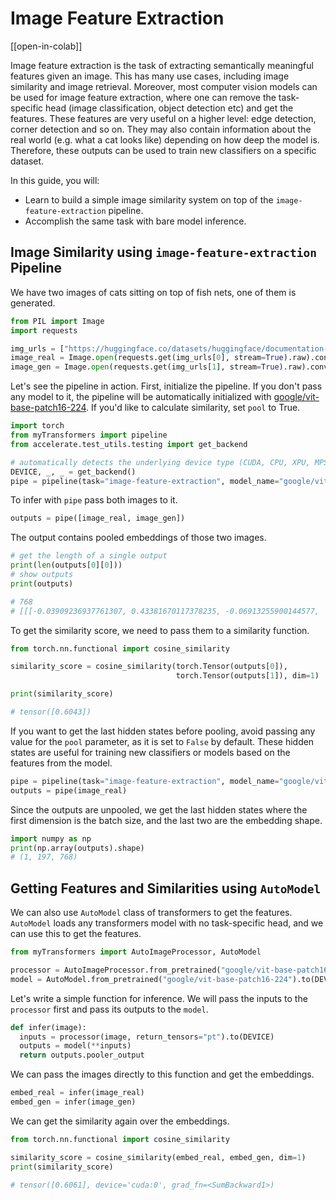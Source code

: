 <!--Copyright 2024 The HuggingFace Team. All rights reserved.

Licensed under the Apache License, Version 2.0 (the "License"); you may not use this file except in compliance with
the License. You may obtain a copy of the License at

http://www.apache.org/licenses/LICENSE-2.0

Unless required by applicable law or agreed to in writing, software distributed under the License is distributed on
an "AS IS" BASIS, WITHOUT WARRANTIES OR CONDITIONS OF ANY KIND, either express or implied. See the License for the
specific language governing permissions and limitations under the License.

⚠️ Note that this file is in Markdown but contain specific syntax for our doc-builder (similar to MDX) that may not be
rendered properly in your Markdown viewer.

-->

# Image Feature Extraction

[[open-in-colab]]

Image feature extraction is the task of extracting semantically meaningful features given an image. This has many use cases, including image similarity and image retrieval. Moreover, most computer vision models can be used for image feature extraction, where one can remove the task-specific head (image classification, object detection etc) and get the features. These features are very useful on a higher level: edge detection, corner detection and so on. They may also contain information about the real world (e.g. what a cat looks like) depending on how deep the model is. Therefore, these outputs can be used to train new classifiers on a specific dataset.

In this guide, you will:

- Learn to build a simple image similarity system on top of the `image-feature-extraction` pipeline.
- Accomplish the same task with bare model inference.

## Image Similarity using `image-feature-extraction` Pipeline

We have two images of cats sitting on top of fish nets, one of them is generated. 

```python
from PIL import Image
import requests

img_urls = ["https://huggingface.co/datasets/huggingface/documentation-images/resolve/main/cats.png", "https://huggingface.co/datasets/huggingface/documentation-images/resolve/main/cats.jpeg"]
image_real = Image.open(requests.get(img_urls[0], stream=True).raw).convert("RGB")
image_gen = Image.open(requests.get(img_urls[1], stream=True).raw).convert("RGB")
```

Let's see the pipeline in action. First, initialize the pipeline. If you don't pass any model to it, the pipeline will be automatically initialized with [google/vit-base-patch16-224](google/vit-base-patch16-224). If you'd like to calculate similarity, set `pool` to True.

```python
import torch
from myTransformers import pipeline
from accelerate.test_utils.testing import get_backend

# automatically detects the underlying device type (CUDA, CPU, XPU, MPS, etc.)
DEVICE, _, _ = get_backend()
pipe = pipeline(task="image-feature-extraction", model_name="google/vit-base-patch16-384", device=DEVICE, pool=True)
```

To infer with `pipe` pass both images to it.

```python
outputs = pipe([image_real, image_gen])
```

The output contains pooled embeddings of those two images.

```python
# get the length of a single output
print(len(outputs[0][0]))
# show outputs
print(outputs)

# 768
# [[[-0.03909236937761307, 0.43381670117378235, -0.06913255900144577,
```

To get the similarity score, we need to pass them to a similarity function. 

```python
from torch.nn.functional import cosine_similarity

similarity_score = cosine_similarity(torch.Tensor(outputs[0]),
                                     torch.Tensor(outputs[1]), dim=1)

print(similarity_score)

# tensor([0.6043])
```

If you want to get the last hidden states before pooling, avoid passing any value for the `pool` parameter, as it is set to `False` by default. These hidden states are useful for training new classifiers or models based on the features from the model.

```python
pipe = pipeline(task="image-feature-extraction", model_name="google/vit-base-patch16-224", device=DEVICE)
outputs = pipe(image_real)
```

Since the outputs are unpooled, we get the last hidden states where the first dimension is the batch size, and the last two are the embedding shape.

```python
import numpy as np
print(np.array(outputs).shape)
# (1, 197, 768)
```

## Getting Features and Similarities using `AutoModel`

We can also use `AutoModel` class of transformers to get the features. `AutoModel` loads any transformers model with no task-specific head, and we can use this to get the features.

```python
from myTransformers import AutoImageProcessor, AutoModel

processor = AutoImageProcessor.from_pretrained("google/vit-base-patch16-224")
model = AutoModel.from_pretrained("google/vit-base-patch16-224").to(DEVICE)
```

Let's write a simple function for inference. We will pass the inputs to the `processor` first and pass its outputs to the `model`.

```python
def infer(image):
  inputs = processor(image, return_tensors="pt").to(DEVICE)
  outputs = model(**inputs)
  return outputs.pooler_output
```

We can pass the images directly to this function and get the embeddings.

```python
embed_real = infer(image_real)
embed_gen = infer(image_gen)
```

We can get the similarity again over the embeddings.

```python
from torch.nn.functional import cosine_similarity

similarity_score = cosine_similarity(embed_real, embed_gen, dim=1)
print(similarity_score)

# tensor([0.6061], device='cuda:0', grad_fn=<SumBackward1>)
```

